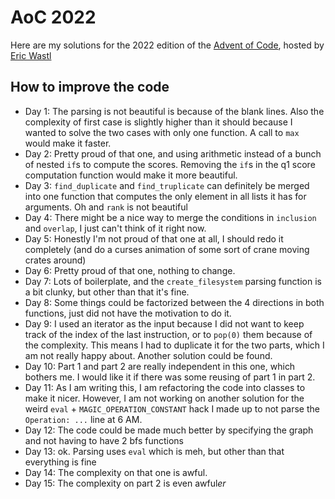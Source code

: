# AoC 2022

Here are my solutions for the 2022 edition of the [Advent of Code](https://adventofcode.com/), hosted by [Eric Wastl](https://github.com/topaz)

## How to improve the code

- Day 1: The parsing is not beautiful is because of the blank lines. Also the complexity of first case is slightly higher than it should because I wanted to solve the two cases with only one function. A call to `max` would make it faster.
- Day 2: Pretty proud of that one, and using arithmetic instead of a bunch of nested `if`s to compute the scores. Removing the `if`s in the q1 score computation function would make it more beautiful.
- Day 3: `find_duplicate` and `find_truplicate` can definitely be merged into one function that computes the only element in all lists it has for arguments. Oh and `rank` is not beautiful
- Day 4: There might be a nice way to merge the conditions in `inclusion` and `overlap`, I just can't think of it right now.
- Day 5: Honestly I'm not proud of that one at all, I should redo it completely (and do a curses animation of some sort of crane moving crates around)
- Day 6: Pretty proud of that one, nothing to change.
- Day 7: Lots of boilerplate, and the `create_filesystem` parsing function is a bit clunky, but other than that it's fine.
- Day 8: Some things could be factorized between the 4 directions in both functions, just did not have the motivation to do it.
- Day 9: I used an iterator as the input because I did not want to keep track of the index of the last instruction, or to `pop(0)` them because of the complexity. This means I had to duplicate it for the two parts, which I am not really happy about. Another solution could be found.
- Day 10: Part 1 and part 2 are really independent in this one, which bothers me. I would like it if there was some reusing of part 1 in part 2.
- Day 11: As I am writing this, I am refactoring the code into classes to make it nicer. However, I am not working on another solution for the weird `eval` + `MAGIC_OPERATION_CONSTANT` hack I made up to not parse the `Operation: ...` line at 6 AM.
- Day 12: The code could be made much better by specifying the graph and not having to have 2 bfs functions
- Day 13: ok. Parsing uses `eval` which is meh, but other than that everything is fine
- Day 14: The complexity on that one is awful.
- Day 15: The complexity on part 2 is even awful*er*

